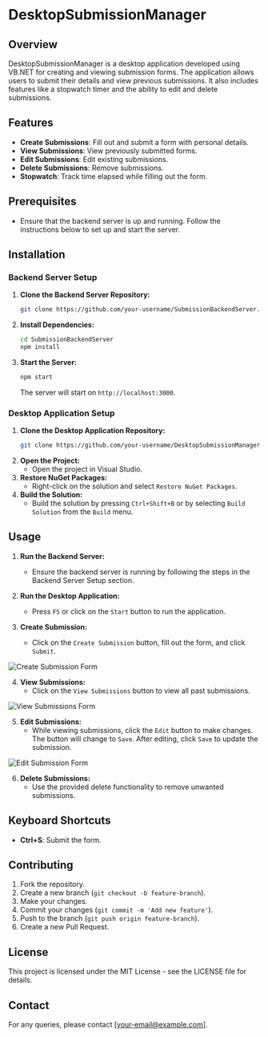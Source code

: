 # DesktopSubmissionManager

## Overview
DesktopSubmissionManager is a desktop application developed using VB.NET for creating and viewing submission forms. The application allows users to submit their details and view previous submissions. It also includes features like a stopwatch timer and the ability to edit and delete submissions.

## Features
- **Create Submissions**: Fill out and submit a form with personal details.
- **View Submissions**: View previously submitted forms.
- **Edit Submissions**: Edit existing submissions.
- **Delete Submissions**: Remove submissions.
- **Stopwatch**: Track time elapsed while filling out the form.

## Prerequisites
- Ensure that the backend server is up and running. Follow the instructions below to set up and start the server.

## Installation

### Backend Server Setup

1. **Clone the Backend Server Repository:**
    ```sh
    git clone https://github.com/your-username/SubmissionBackendServer.git
    ```
2. **Install Dependencies:**
    ```sh
    cd SubmissionBackendServer
    npm install
    ```
3. **Start the Server:**
    ```sh
    npm start
    ```
    The server will start on `http://localhost:3000`.

### Desktop Application Setup

1. **Clone the Desktop Application Repository:**
    ```sh
    git clone https://github.com/your-username/DesktopSubmissionManager.git
    ```
2. **Open the Project:**
    - Open the project in Visual Studio.
3. **Restore NuGet Packages:**
    - Right-click on the solution and select `Restore NuGet Packages`.
4. **Build the Solution:**
    - Build the solution by pressing `Ctrl+Shift+B` or by selecting `Build Solution` from the `Build` menu.

## Usage

1. **Run the Backend Server:**
    - Ensure the backend server is running by following the steps in the Backend Server Setup section.

2. **Run the Desktop Application:**
    - Press `F5` or click on the `Start` button to run the application.

3. **Create Submission:**
    - Click on the `Create Submission` button, fill out the form, and click `Submit`.

![Create Submission Form](images/create_submission_form.png)

4. **View Submissions:**
    - Click on the `View Submissions` button to view all past submissions.

![View Submissions Form](images/view_submissions_form.png)

5. **Edit Submissions:**
    - While viewing submissions, click the `Edit` button to make changes. The button will change to `Save`. After editing, click `Save` to update the submission.

![Edit Submission Form](images/edit_submission_form.png)

6. **Delete Submissions:**
    - Use the provided delete functionality to remove unwanted submissions.

## Keyboard Shortcuts
- **Ctrl+S**: Submit the form.

## Contributing
1. Fork the repository.
2. Create a new branch (`git checkout -b feature-branch`).
3. Make your changes.
4. Commit your changes (`git commit -m 'Add new feature'`).
5. Push to the branch (`git push origin feature-branch`).
6. Create a new Pull Request.

## License
This project is licensed under the MIT License - see the LICENSE file for details.

## Contact
For any queries, please contact [your-email@example.com].
